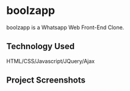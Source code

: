 # boolzapp

boolzapp is a Whatsapp Web Front-End Clone.

## Technology Used 

HTML/CSS/Javascript/JQuery/Ajax

## Project Screenshots
